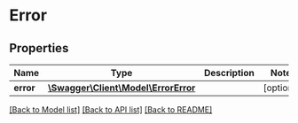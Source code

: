 # Error

## Properties
Name | Type | Description | Notes
------------ | ------------- | ------------- | -------------
**error** | [**\Swagger\Client\Model\ErrorError**](ErrorError.md) |  | [optional] 

[[Back to Model list]](../README.md#documentation-for-models) [[Back to API list]](../README.md#documentation-for-api-endpoints) [[Back to README]](../README.md)


